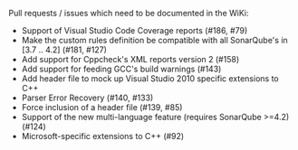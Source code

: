 Pull requests / issues which need to be documented in the WiKi:

- Support of Visual Studio Code Coverage reports (#186, #79)
- Make the custom rules definition be compatible with all SonarQube's
  in [3.7 .. 4.2] (#181, #127)
- Add support for Cppcheck's XML reports version 2 (#158)
- Add support for feeding GCC's build warnings (#143)
- Add header file to mock up Visual Studio 2010 specific extensions to
  C++
- Parser Error Recovery (#140, #133)
- Force inclusion of a header file (#139, #85)
- Support of the new multi-language feature (requires SonarQube >=4.2)
 (#124)
- Microsoft-specific extensions to C++ (#92)
